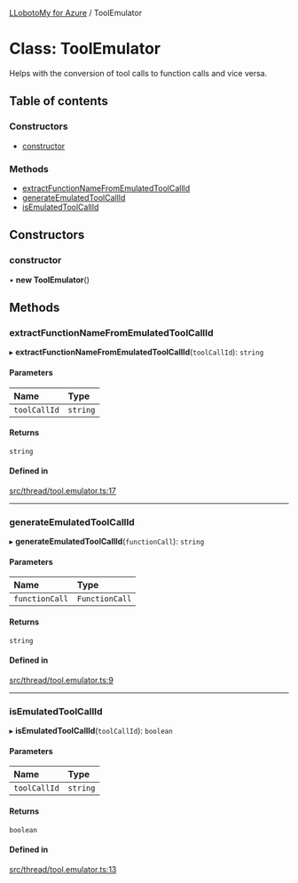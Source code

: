 [LLobotoMy for Azure](../README.md) / ToolEmulator

# Class: ToolEmulator

Helps with the conversion of tool calls to function calls and vice versa.

## Table of contents

### Constructors

- [constructor](ToolEmulator.md#constructor)

### Methods

- [extractFunctionNameFromEmulatedToolCallId](ToolEmulator.md#extractfunctionnamefromemulatedtoolcallid)
- [generateEmulatedToolCallId](ToolEmulator.md#generateemulatedtoolcallid)
- [isEmulatedToolCallId](ToolEmulator.md#isemulatedtoolcallid)

## Constructors

### constructor

• **new ToolEmulator**()

## Methods

### extractFunctionNameFromEmulatedToolCallId

▸ **extractFunctionNameFromEmulatedToolCallId**(`toolCallId`): `string`

#### Parameters

| Name | Type |
| :------ | :------ |
| `toolCallId` | `string` |

#### Returns

`string`

#### Defined in

[src/thread/tool.emulator.ts:17](https://github.com/paztek/llobotomy-azure/blob/5212bc9/src/thread/tool.emulator.ts#L17)

___

### generateEmulatedToolCallId

▸ **generateEmulatedToolCallId**(`functionCall`): `string`

#### Parameters

| Name | Type |
| :------ | :------ |
| `functionCall` | `FunctionCall` |

#### Returns

`string`

#### Defined in

[src/thread/tool.emulator.ts:9](https://github.com/paztek/llobotomy-azure/blob/5212bc9/src/thread/tool.emulator.ts#L9)

___

### isEmulatedToolCallId

▸ **isEmulatedToolCallId**(`toolCallId`): `boolean`

#### Parameters

| Name | Type |
| :------ | :------ |
| `toolCallId` | `string` |

#### Returns

`boolean`

#### Defined in

[src/thread/tool.emulator.ts:13](https://github.com/paztek/llobotomy-azure/blob/5212bc9/src/thread/tool.emulator.ts#L13)
